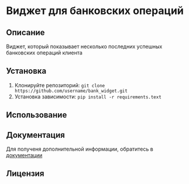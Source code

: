 # Виджет для банковских операций

## Описание
Виджет, который показывает несколько последних успешных банковских операций клиента

## Установка
1. Клонируйте репозиторий:
`git clone https://github.com/username/bank_widget.git`
2. Установка зависимости:
`pip install -r requirements.text`
## Использование
## Документация
Для полученя дополнительной информации, обратитесь в [документации]()
## Лицензия
